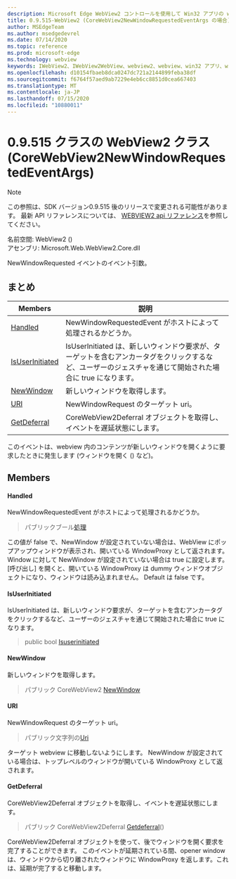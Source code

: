 ```yaml
---
description: Microsoft Edge WebView2 コントロールを使用して Win32 アプリの web コンテンツをホストする
title: 0.9.515-WebView2 (CoreWebView2NewWindowRequestedEventArgs の場合)
author: MSEdgeTeam
ms.author: msedgedevrel
ms.date: 07/14/2020
ms.topic: reference
ms.prod: microsoft-edge
ms.technology: webview
keywords: IWebView2、IWebView2WebView、webview2、webview、win32 アプリ、win32、edge、ICoreWebView2、ICoreWebView2Controller、browser control、edge html
ms.openlocfilehash: d10154fbaeb8dca0247dc721a2144899feba38df
ms.sourcegitcommit: f6764f57aed9ab7229e4eb6cc8851d0cea667403
ms.translationtype: MT
ms.contentlocale: ja-JP
ms.lasthandoff: 07/15/2020
ms.locfileid: "10880011"
---
```

# 0.9.515 クラスの WebView2 クラス (CoreWebView2NewWindowRequestedEventArgs) 

> [!NOTE]
> この参照は、SDK バージョン0.9.515 後のリリースで変更される可能性があります。 最新 API リファレンスについては、 [WEBVIEW2 api リファレンス](../../../webview2-api-reference.md)を参照してください。

名前空間: WebView2 () \
アセンブリ: Microsoft.Web.WebView2.Core.dll

NewWindowRequested イベントのイベント引数。

## まとめ

 Members                        | 説明
--------------------------------|---------------------------------------------
[Handled](#handled) | NewWindowRequestedEvent がホストによって処理されるかどうか。
[IsUserInitiated](#isuserinitiated) | IsUserInitiated は、新しいウィンドウ要求が、ターゲットを含むアンカータグをクリックするなど、ユーザーのジェスチャを通じて開始された場合に true になります。
[NewWindow](#newwindow) | 新しいウィンドウを取得します。
[URI](#uri) | NewWindowRequest のターゲット uri。
[GetDeferral](#getdeferral) | CoreWebView2Deferral オブジェクトを取得し、イベントを遅延状態にします。

このイベントは、webview 内のコンテンツが新しいウィンドウを開くように要求したときに発生します (ウィンドウを開く () など)。

## Members

#### Handled 

NewWindowRequestedEvent がホストによって処理されるかどうか。

> パブリックブール[処理](#handled)

この値が false で、NewWindow が設定されていない場合は、WebView にポップアップウィンドウが表示され、開いている WindowProxy として返されます。 Window に対して NewWindow が設定されていない場合は true に設定します。 [呼び出し] を開くと、開いている WindowProxy は dummy ウィンドウオブジェクトになり、ウィンドウは読み込まれません。 Default は false です。

#### IsUserInitiated 

IsUserInitiated は、新しいウィンドウ要求が、ターゲットを含むアンカータグをクリックするなど、ユーザーのジェスチャを通じて開始された場合に true になります。

> public bool [Isuserinitiated](#isuserinitiated)

#### NewWindow 

新しいウィンドウを取得します。

> パブリック CoreWebView2 [NewWindow](#newwindow)

#### URI 

NewWindowRequest のターゲット uri。

> パブリック文字列の[Uri](#uri)

ターゲット webview に移動しないようにします。 NewWindow が設定されている場合は、トップレベルのウィンドウが開いている WindowProxy として返されます。

#### GetDeferral 

CoreWebView2Deferral オブジェクトを取得し、イベントを遅延状態にします。

> パブリック CoreWebView2Deferral [Getdeferral](#getdeferral)()

CoreWebView2Deferral オブジェクトを使って、後でウィンドウを開く要求を完了することができます。 このイベントが延期されている間、opener window は、ウィンドウから切り離されたウィンドウに WindowProxy を返します。これは、延期が完了すると移動します。

